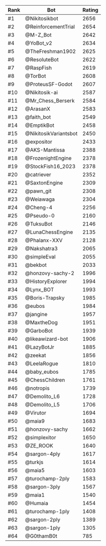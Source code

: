 Rank|Bot|Rating
---|---|---
#1|@Nikitosikbot|2656
#2|@ReinforcementTrial|2654
#3|@M-Z_Bot|2642
#4|@YoBot_v2|2634
#5|@TheFreshman1902|2625
#6|@ResoluteBot|2622
#7|@RaspFish|2619
#8|@TorBot|2608
#9|@ProteusSF-Godot|2607
#10|@Nikitosik-ai|2587
#11|@Mr_Chess_Berserk|2584
#12|@ArasanX|2583
#13|@faith_bot|2549
#14|@EmptikBot|2458
#15|@NikitosikVariantsbot|2450
#16|@expositor|2433
#17|@AKS-Mantissa|2388
#18|@FrozenightEngine|2378
#19|@StockFish16_2023|2378
#20|@catriever|2352
#21|@SaxtonEngine|2309
#22|@pawn_git|2308
#23|@Weiawaga|2304
#24|@Cheng-4|2256
#25|@Pseudo-0|2160
#26|@TuksuBot|2146
#27|@LunaChessEngine|2135
#28|@Phalanx-XXV|2128
#29|@Nakshatra3|2065
#30|@simpleEval|2055
#31|@bekbot|2033
#32|@honzovy-sachy-2|1996
#33|@HistoryExplorer|1994
#34|@Lynx_BOT|1993
#35|@Boris-Trapsky|1985
#36|@eubos|1984
#37|@jangine|1957
#38|@MaxtheDog|1951
#39|@GarboBot|1939
#40|@likeawizard-bot|1906
#41|@LazyBotJr|1885
#42|@zeekat|1856
#43|@LeelaRogue|1810
#44|@baby_eubos|1785
#45|@ChessChildren|1761
#46|@notropis|1739
#47|@Demolito_L6|1728
#48|@Demolito_L5|1706
#49|@Virutor|1694
#50|@maia9|1683
#51|@honzovy-sachy|1662
#52|@simplexitor|1650
#53|@ZE_ROOK|1640
#54|@sargon-4ply|1617
#55|@turkjs|1614
#56|@maia5|1603
#57|@turochamp-2ply|1583
#58|@sargon-3ply|1567
#59|@maia1|1540
#60|@Humaia|1454
#61|@turochamp-1ply|1408
#62|@sargon-2ply|1389
#63|@sargon-1ply|1305
#64|@G0thamB0t|785
